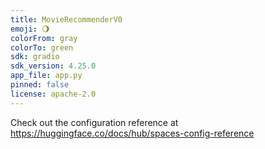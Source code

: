 ```yaml
---
title: MovieRecommenderV0
emoji: 🌖
colorFrom: gray
colorTo: green
sdk: gradio
sdk_version: 4.25.0
app_file: app.py
pinned: false
license: apache-2.0
---
```


Check out the configuration reference at https://huggingface.co/docs/hub/spaces-config-reference
